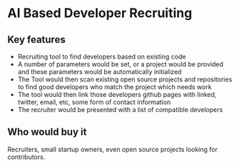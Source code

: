 # AI Based Developer Recruiting

## Key features

 - Recruiting tool to find developers based on existing code
 - A number of parameters would be set, or a project would be provided and these parameters would be automatically initialized
 - The Tool would then scan existing open source projects and repositories to find good developers who match the project which needs work
 - The tool would then link those developers github pages with linked, twitter, email, etc, some form of contact information
 - The recruiter would be presented with a list of compatible developers

## Who would buy it

Recruiters, small startup owners, even open source projects looking for contributors.
